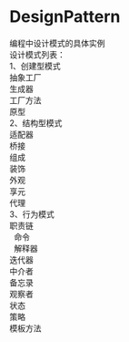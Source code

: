 # DesignPattern  
编程中设计模式的具体实例  
设计模式列表：  
1、创建型模式  
   抽象工厂  
   生成器  
   工厂方法  
   原型  
2、结构型模式  
   适配器  
   桥接  
   组成  
   装饰  
   外观  
   享元  
   代理  
3、行为模式  
   职责链  
   命令  
   解释器  
   迭代器  
   中介者  
   备忘录  
   观察者  
   状态  
   策略  
   模板方法  

